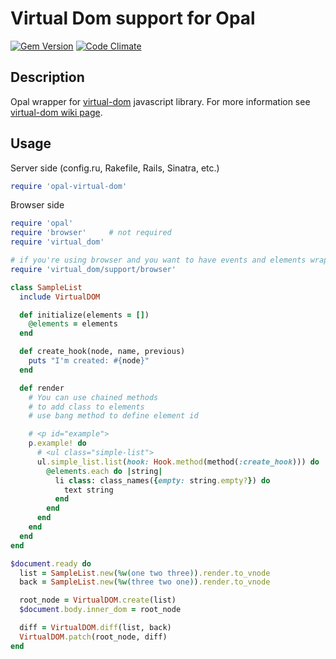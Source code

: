 # Virtual Dom support for Opal
[![Gem Version](https://badge.fury.io/rb/opal-virtual-dom.svg)](http://badge.fury.io/rb/opal-virtual-dom)
[![Code Climate](https://codeclimate.com/github/fazibear/opal-virtual-dom/badges/gpa.svg)](https://codeclimate.com/github/fazibear/opal-virtual-dom)

## Description

Opal wrapper for [virtual-dom](https://github.com/Matt-Esch/virtual-dom) javascript library. For more information see [virtual-dom wiki page](https://github.com/Matt-Esch/virtual-dom/wiki).

## Usage

Server side (config.ru, Rakefile, Rails, Sinatra, etc.)

```ruby
require 'opal-virtual-dom'
```

Browser side

```ruby
require 'opal'
require 'browser'     # not required
require 'virtual_dom'

# if you're using browser and you want to have events and elements wrapped
require 'virtual_dom/support/browser'

class SampleList
  include VirtualDOM

  def initialize(elements = [])
    @elements = elements
  end

  def create_hook(node, name, previous)
    puts "I'm created: #{node}"
  end

  def render
    # You can use chained methods
    # to add class to elements
    # use bang method to define element id

    # <p id="example">
    p.example! do
      # <ul class="simple-list">
      ul.simple_list.list(hook: Hook.method(method(:create_hook))) do
        @elements.each do |string|
          li class: class_names({empty: string.empty?}) do
            text string
          end
        end
      end
    end
  end
end

$document.ready do
  list = SampleList.new(%w(one two three)).render.to_vnode
  back = SampleList.new(%w(three two one)).render.to_vnode

  root_node = VirtualDOM.create(list)
  $document.body.inner_dom = root_node

  diff = VirtualDOM.diff(list, back)
  VirtualDOM.patch(root_node, diff)
end
```
